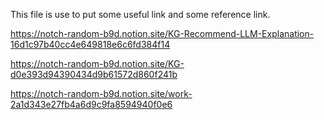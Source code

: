 This file is use to put some useful link and some reference link.

https://notch-random-b9d.notion.site/KG-Recommend-LLM-Explanation-16d1c97b40cc4e649818e6c6fd384f14

https://notch-random-b9d.notion.site/KG-d0e393d94390434d9b61572d860f241b

https://notch-random-b9d.notion.site/work-2a1d343e27fb4a6d9c9fa8594940f0e6
